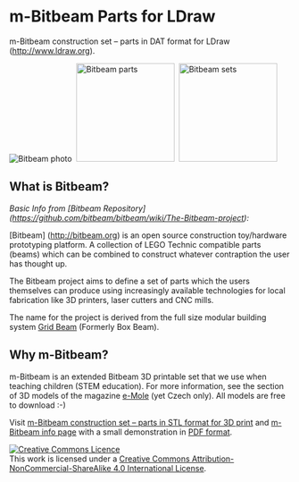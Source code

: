 # m-Bitbeam Parts for LDraw

m-Bitbeam construction set – parts in DAT format for LDraw (http://www.ldraw.org).

<img src="http://www.e-mole.cz/sites/default/files/styles/thumbnail_250x250/public/20151014_dsc6983_d300.jpg?itok=_OtL7F8L" alt="Bitbeam photo" />&nbsp;&nbsp;<img src="https://github.com/e-Mole/m-Bitbeam_Parts_for_LDraw/blob/master/examples/all-basic-parts-v02_page_1.png" style="height:176px; width:auto;" height="176px" alt="Bitbeam parts" />&nbsp;&nbsp;<img src="https://github.com/e-Mole/m-Bitbeam_Parts_for_LDraw/blob/master/examples/all-basic-sets-v02_page_1.png" style="height:176px; width:auto;" height="176px" alt="Bitbeam sets">

## What is Bitbeam?
_Basic Info from [Bitbeam Repository] (https://github.com/bitbeam/bitbeam/wiki/The-Bitbeam-project):_

[Bitbeam] (http://bitbeam.org) is an open source construction toy/hardware prototyping platform. A collection of LEGO Technic compatible parts (beams) which can be combined to construct whatever contraption the user has thought up.

The Bitbeam project aims to define a set of parts which the users themselves can produce using increasingly available technologies for local fabrication like 3D printers, laser cutters and CNC mills.

The name for the project is derived from the full size modular building system [Grid Beam](http://gridbeamers.com) (Formerly Box Beam).

## Why m-Bitbeam?

m-Bitbeam is an extended Bitbeam 3D printable set that we use when teaching children (STEM education). For more information, see the section of 3D models of the magazine [e-Mole](http://www.e-mole.cz/3d-model/seznam) (yet Czech only). All models are free to download :-)

Visit [m-Bitbeam construction set – parts in STL format for 3D print](https://github.com/e-Mole/m-Bitbeam_Parts_for_3Dprint) and [m-Bitbeam info page](http://www.tfsoft.cz/m-bitbeam/index.html) with a small demonstration in [PDF format](http://www.tfsoft.cz/m-bitbeam/resources/l07-ferda-v01r01-web.pdf).

<a rel="license" href="http://creativecommons.org/licenses/by-nc-sa/4.0/"><img alt="Creative Commons Licence" style="border-width:0" src="https://i.creativecommons.org/l/by-nc-sa/4.0/88x31.png" /></a><br />This work is licensed under a <a rel="license" href="http://creativecommons.org/licenses/by-nc-sa/4.0/">Creative Commons Attribution-NonCommercial-ShareAlike 4.0 International License</a>.
